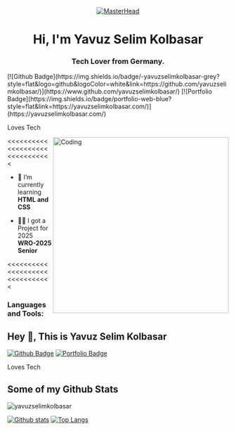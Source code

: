<div align="center">
  <a href="https://yavuzselimkolbasar.io">
    <img src="https://c.tenor.com/XgAG1LXjpcYAAAAd/apartamento-qualquer-banner-banner.gif" alt="MasterHead">
  </a>
</div>

<h1 align="center">Hi, I'm Yavuz Selim Kolbasar</h1>
<h3 align="center">Tech Lover from Germany.</h3>
[![Github Badge](https://img.shields.io/badge/-yavuzselimkolbasar-grey?style=flat&logo=github&logoColor=white&link=https://github.com/yavuzselimkolbasar/)](https://www.github.com/yavuzselimkolbasar/) [![Portfolio Badge](https://img.shields.io/badge/portfolio-web-blue?style=flat&link=https://yavuzselimkolbasar.com/)](https://yavuzselimkolbasar.com/) <p align='left'>Loves Tech</p>
<img align="right" alt="Coding" width="400" src="https://adeels.ca/assets/images/github.gif">

<<<<<<<<<<<<<<<<<<<<<<<<<<<<<<<

- 🌱 I’m currently learning **HTML and CSS**

- 👨‍💻 I got a Project for 2025 **WRO-2025 Senior**


<<<<<<<<<<<<<<<<<<<<<<<<<<<<<<<

<h3 align="left">Languages and Tools:</h3>

## Hey 👋, This is Yavuz Selim Kolbasar
[![Github Badge](https://img.shields.io/badge/-yavuzselimkolbasar-grey?style=flat&logo=github&logoColor=white&link=https://github.com/yavuzselimkolbasar/)](https://www.github.com/yavuzselimkolbasar/) [![Portfolio Badge](https://img.shields.io/badge/portfolio-web-blue?style=flat&link=https://yavuzselimkolbasar.com/)](https://yavuzselimkolbasar.com/) <p align='left'>Loves Tech</p>
## Some of my Github Stats
<p align=left> <img src=https://komarev.com/ghpvc/?username=yavuzselimkolbasar alt=yavuzselimkolbasar /> </p>

[![Github stats](https://github-readme-stats.vercel.app/api?username=yavuzselimkolbasar&show_icons=true&include_all_commits=true)](https://github.com/yavuzselimkolbasar/github-readme-stats)
[![Top Langs](https://github-readme-stats.vercel.app/api/top-langs/?username=yavuzselimkolbasar&layout=compact)](https://github.com/yavuzselimkolbasar/github-readme-stats)
